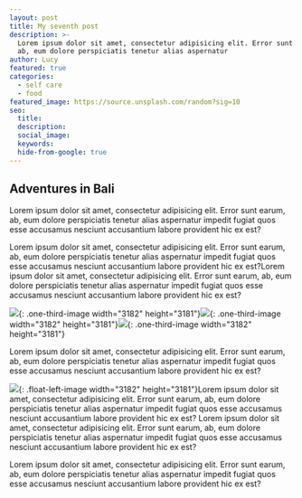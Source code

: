 ```yaml
---
layout: post
title: My seventh post
description: >-
  Lorem ipsum dolor sit amet, consectetur adipisicing elit. Error sunt earum,
  ab, eum dolore perspiciatis tenetur alias aspernatur
author: Lucy
featured: true
categories:
  - self care
  - food
featured_image: https://source.unsplash.com/random?sig=10
seo:
  title:
  description:
  social_image:
  keywords:
  hide-from-google: true
---
```

## Adventures in Bali

Lorem ipsum dolor sit amet, consectetur adipisicing elit. Error sunt earum, ab, eum dolore perspiciatis tenetur alias aspernatur impedit fugiat quos esse accusamus nesciunt accusantium labore provident hic ex est?

Lorem ipsum dolor sit amet, consectetur adipisicing elit. Error sunt earum, ab, eum dolore perspiciatis tenetur alias aspernatur impedit fugiat quos esse accusamus nesciunt accusantium labore provident hic ex est?Lorem ipsum dolor sit amet, consectetur adipisicing elit. Error sunt earum, ab, eum dolore perspiciatis tenetur alias aspernatur impedit fugiat quos esse accusamus nesciunt accusantium labore provident hic ex est?

![](/uploads/dee-copper-and-wild-1lbmrktx8gq-unsplash.jpg){: .one-third-image width="3182" height="3181"}![](/uploads/dee-copper-and-wild-1lbmrktx8gq-unsplash.jpg){: .one-third-image width="3182" height="3181"}![](/uploads/dee-copper-and-wild-1lbmrktx8gq-unsplash.jpg){: .one-third-image width="3182" height="3181"}

Lorem ipsum dolor sit amet, consectetur adipisicing elit. Error sunt earum, ab, eum dolore perspiciatis tenetur alias aspernatur impedit fugiat quos esse accusamus nesciunt accusantium labore provident hic ex est?

![](/uploads/dee-copper-and-wild-1lbmrktx8gq-unsplash.jpg){: .float-left-image width="3182" height="3181"}Lorem ipsum dolor sit amet, consectetur adipisicing elit. Error sunt earum, ab, eum dolore perspiciatis tenetur alias aspernatur impedit fugiat quos esse accusamus nesciunt accusantium labore provident hic ex est? Lorem ipsum dolor sit amet, consectetur adipisicing elit. Error sunt earum, ab, eum dolore perspiciatis tenetur alias aspernatur impedit fugiat quos esse accusamus nesciunt accusantium labore provident hic ex est?

Lorem ipsum dolor sit amet, consectetur adipisicing elit. Error sunt earum, ab, eum dolore perspiciatis tenetur alias aspernatur impedit fugiat quos esse accusamus nesciunt accusantium labore provident hic ex est?
